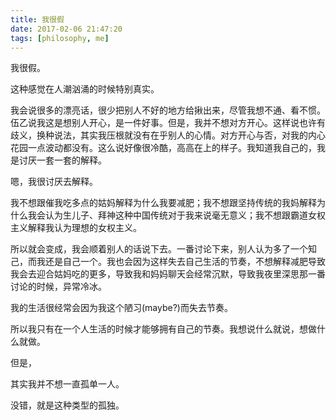 ```yaml
---
title: 我很假
date: 2017-02-06 21:47:20
tags: [philosophy, me]
---
```

我很假。

这种感觉在人潮汹涌的时候特别真实。

我会说很多的漂亮话，很少把别人不好的地方给揪出来，尽管我想不通、看不惯。伍乙说我这是想别人开心，是一件好事。但是，我并不想对方开心。这样说也许有歧义，换种说法，其实我压根就没有在乎别人的心情。对方开心与否，对我的内心花园一点波动都没有。这么说好像很冷酷，高高在上的样子。我知道我自己的，我是讨厌一套一套的解释。

嗯，我很讨厌去解释。

我不想跟催我吃多点的姑妈解释为什么我要减肥；我不想跟坚持传统的我妈解释为什么我会认为生儿子、拜神这种中国传统对于我来说毫无意义；我不想跟霸道女权主义解释我认为理想的女权主义。

所以就会变成，我会顺着别人的话说下去。一番讨论下来，别人认为多了一个知己，而我还是自己一个。我也会因为这样失去自己生活的节奏，不想解释减肥导致我会去迎合姑妈吃的更多，导致我和妈妈聊天会经常沉默，导致我夜里深思那一番讨论的时候，异常冷冰。

我的生活很经常会因为我这个陋习(maybe?)而失去节奏。

所以我只有在一个人生活的时候才能够拥有自己的节奏。我想说什么就说，想做什么就做。

但是，

其实我并不想一直孤单一人。

没错，就是这种类型的孤独。
